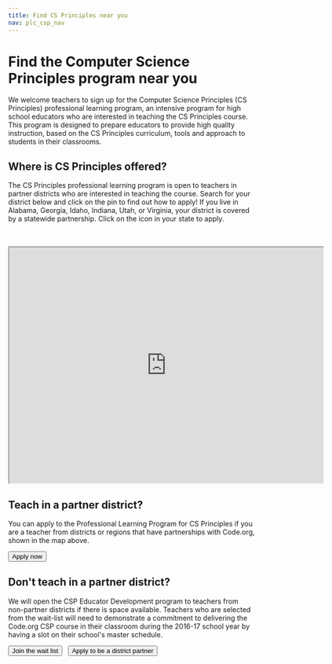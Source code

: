 ```yaml
---
title: Find CS Principles near you
nav: plc_csp_nav
---
```

# Find the Computer Science Principles program near you
We welcome teachers to sign up for the Computer Science Principles (CS Principles) professional learning program, an intensive program for high school educators who are interested in teaching the CS Principles course. This program is designed to prepare educators to provide high quality instruction, based on the CS Principles curriculum, tools and approach to students in their classrooms.


## Where is CS Principles offered?

The CS Principles professional learning program is open to teachers in partner districts who are interested in teaching the course. Search for your district below and click on the pin to find out how to apply! If you live in Alabama, Georgia, Idaho, Indiana, Utah, or Virginia, your district is covered by a statewide partnership. Click on the icon in your state to apply.


<br/> 
<br/>
<iframe src="https://www.google.com/maps/d/u/0/embed?mid=z3jxShb6X1IM.klJV05y9xdi4" width="640" height="480"></iframe>

## Teach in a partner district?

You can apply to the Professional Learning Program for CS Principles if you are a teacher from districts or regions that have partnerships with Code.org, shown in the map above.

[<button>Apply now</button>](/educate/professional-learning/cs-principles-application)

## Don't teach in a partner district?

We will open the CSP Educator Development program to teachers from non-partner districts if there is space available.  Teachers who are selected from the wait-list will need to demonstrate a commitment to delivering the Code.org CSP course in their classroom during the 2016-17 school year by having a slot on their school's master schedule.

[<button>Join the wait list</button>](https://form.jotform.com/53365196731157) &nbsp;&nbsp;[<button>Apply to be a district partner</button>](/educate/districts)

